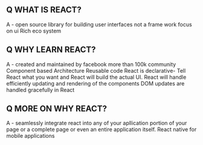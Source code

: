 ## Q WHAT IS REACT?

A - open source library for building user interfaces
    not a frame work
    focus on ui
    Rich eco system


## Q WHY LEARN REACT?

A - created and maintained by facebook
    more than 100k community
    Component based Architecture
    Reusable code
    React is declarative- Tell React what you want and React will build the actual UI.
    React will handle efficiently updating and rendering of the components
    DOM updates are handled gracefully in React

## Q MORE ON WHY REACT?

A - seamlessly integrate react into any of your apllication
    portion of your page or a complete page or even an entire application itself.
    React native for mobile applications